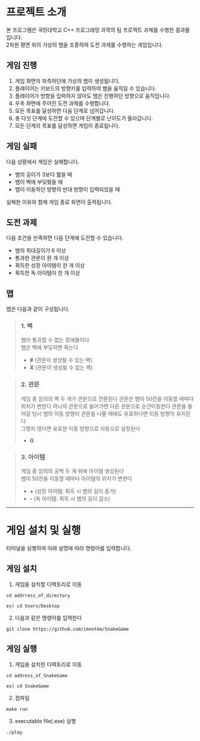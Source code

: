 # 프로젝트 소개

본 프로그램은 국민대학교 C++ 프로그래밍 과목의 팀 프로젝트 과제를 수행한 결과물입니다.  
2차원 평면 위의 가상의 뱀을 조종하여 도전 과제를 수행하는 게임입니다.

<h2>게임 진행</h2>

1. 게임 화면의 좌측하단에 가상의 뱀이 생성됩니다.
2. 플레이어는 키보드의 방향키를 입력하여 뱀을 움직일 수 있습니다.
3. 플레이어가 방향을 입력하지 않아도 뱀은 진행하던 방향으로 움직입니다.
4. 우측 화면에 주어진 도전 과제를 수행합니다.
5. 모든 목표를 달성하면 다음 단계로 넘어갑니다.  
6. 총 다섯 단계에 도전할 수 있으며 단계별로 난이도가 올라갑니다.  
7. 모든 단계의 목표를 달성하면 게임이 종료됩니다.

<h2>게임 실패</h2>

다음 상황에서 게임은 실패합니다.

* 뱀의 길이가 3보다 짧을 때
* 뱀이 벽에 부딪혔을 때
* 뱀이 이동하던 방향의 반대 방향이 입력되었을 때

실패한 이유와 함께 게임 종료 화면이 출력됩니다.

<h2>도전 과제</h2>

다음 조건을 만족하면 다음 단계에 도전할 수 있습니다.

* 뱀의 최대길이가 6 이상
* 통과한 관문이 환 개 이상
* 획득한 성장 아이템이 한 개 이상
* 획득한 독 아이템이 한 개 이상

<h2>맵</h2>

맵은 다음과 같이 구성됩니다.

> <h3>1. 벽</h3>
>
> 뱀이 통과할 수 없는 장애물이다  
> 뱀은 벽에 부딪히면 죽는다
>
> * __#__ (관문이 생성될 수 있는 벽)
> * __X__ (관문이 생성될 수 없는 벽)

> <h3>2. 관문</h3>
>
> 게임 중 임의의 벽 두 개가 관문으로 전환된다
> 관문은 뱀이 50칸을 이동할 때마다 위치가 변한다
> 하나의 관문으로 들어가면 다른 관문으로 순간이동한다
> 관문을 들어갈 당시 뱀의 이동 방향이 관문을 나올 때에도 유효하다면 이동 방향이 유지된다  
> 그렇지 않다면 유효한 이동 방향으로 자동으로 설정된다
> 
> * __G__

> <h3>3. 아이템</h3>
>
> 게임 중 임의의 공백 두 개 위에 아이템 생성된다  
> 뱀이 50칸을 이동할 때마다 아이템의 위치가 변한다  
>
> * __+__ (성장 아이템: 획득 시 뱀의 길이 증가)  
> * __-__ (독 아이템: 획득 시 뱀의 길이 감소)
-------------------------------------------

# 게임 설치 및 실행

터미널을 실행하여 아래 설명에 따라 명령어를 입력합니다.

<h2>게임 설치</h2>

1. 게임을 설치할 디렉토리로 이동   

```
cd addrress_of_directory
```

    ex) cd Users/Desktop

2. 다음과 같은 명령어를 입력한다

```
git clone https://github.com/imnotkm/SnakeGame
```

<h2>게임 실행</h2>

1. 게임을 설치한 디렉토리로 이동

```
cd address_of_SnakeGame
```

    ex) cd SnakeGame

2. 컴파일

```
make run
```

3. executable file(.exe) 실행

```
./play
```

